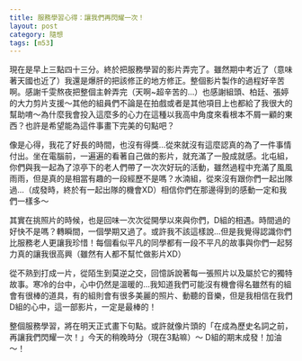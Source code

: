 ```yaml
---
title: 服務學習心得：讓我們再閃耀一次！
layout: post
category: 隨想
tags: [m53]
---
```

現在是早上三點四十三分。終於把服務學習的影片弄完了。雖然期中考近了（意味著天國也近了）我還是爆肝的把該修正的地方修正。整個影片製作的過程好辛苦啊。感謝千雯熬夜把整個主幹弄完（天啊~超辛苦的...）也感謝組頭、柏廷、張婷的大力剪片支援～其他的組員們不論是在拍戲或者是其他項目上也都給了我很大的幫助唷～為什麼我會投入這麼多的心力在這種以我高中角度來看根本不屑一顧的東西？也許是希望能為這件事畫下完美的句點吧？

像是心得，我花了好長的時間，也沒有得獎...從來就沒有這麼認真的為了一件事情付出。坐在電腦前，一遍遍的看著自己做的影片，就充滿了一股成就感。北屯組，你們與我一起為了涼亭下的老人們帶了一次次好玩的活動，雖然過程中充滿了風風雨雨，但是真的是相當有趣的一段經歷不是嗎？水湳組，從來沒有跟你們一起出隊過...（成發時，終於有一起出隊的機會XD）相信你們在那邊得到的感動一定和我們一樣多～

其實在挑照片的時候，也是回味一次次從開學以來與你們，D組的相遇。時間過的好快不是嗎？轉瞬間，一個學期又過了。或許我不該這樣說...但是我覺得認識你們比服務老人更讓我珍惜！每個看似平凡的同學都有一段不平凡的故事與你們一起努力真的讓我很高興（雖然有人都不幫忙做影片XD）

從不熟到打成一片，從陌生到莫逆之交，回憶訴說著每一張照片以及屬於它的獨特故事。寒冷的台中，心中仍然是溫暖的...我知道我們可能沒有機會得名雖然有的組會有很棒的道具，有的組則會有很多美麗的照片、動聽的音樂，但是我相信在我們D組的心中，這一部影片，一定是最棒的！

整個服務學習，將在明天正式畫下句點。或許就像片頭的「在成為歷史名詞之前，再讓我們閃耀一次！」今天的稍晚時分（現在3點嘛）～ D組的期末成發！加油～！
